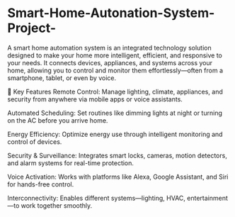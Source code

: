 # Smart-Home-Autonation-System-Project-

A smart home automation system is an integrated technology solution designed to make your home more intelligent, efficient, and responsive to your needs. It connects devices, appliances, and systems across your home, allowing you to control and monitor them effortlessly—often from a smartphone, tablet, or even by voice.

🔧 Key Features
Remote Control: Manage lighting, climate, appliances, and security from anywhere via mobile apps or voice assistants.

Automated Scheduling: Set routines like dimming lights at night or turning on the AC before you arrive home.

Energy Efficiency: Optimize energy use through intelligent monitoring and control of devices.

Security & Surveillance: Integrates smart locks, cameras, motion detectors, and alarm systems for real-time protection.

Voice Activation: Works with platforms like Alexa, Google Assistant, and Siri for hands-free control.

Interconnectivity: Enables different systems—lighting, HVAC, entertainment—to work together smoothly.
